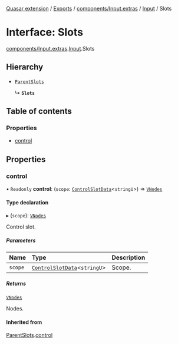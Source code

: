 [Quasar extension](../index.md) / [Exports](../modules.md) / [components/Input.extras](../modules/components_Input_extras.md) / [Input](../modules/components_Input_extras.Input.md) / Slots

# Interface: Slots

[components/Input.extras](../modules/components_Input_extras.md).[Input](../modules/components_Input_extras.Input.md).Slots

## Hierarchy

- [`ParentSlots`](components_Input_extras.Input.ParentSlots.md)

  ↳ **`Slots`**

## Table of contents

### Properties

- [control](components_Input_extras.Input.Slots.md#control)

## Properties

### control

• `Readonly` **control**: (`scope`: [`ControlSlotData`](components_Field_extras.Field.ControlSlotData.md)<`stringU`\>) => [`VNodes`](../modules/components_api_misc.md#vnodes)

#### Type declaration

▸ (`scope`): [`VNodes`](../modules/components_api_misc.md#vnodes)

Control slot.

##### Parameters

| Name | Type | Description |
| :------ | :------ | :------ |
| `scope` | [`ControlSlotData`](components_Field_extras.Field.ControlSlotData.md)<`stringU`\> | Scope. |

##### Returns

[`VNodes`](../modules/components_api_misc.md#vnodes)

Nodes.

#### Inherited from

[ParentSlots](components_Input_extras.Input.ParentSlots.md).[control](components_Input_extras.Input.ParentSlots.md#control)
